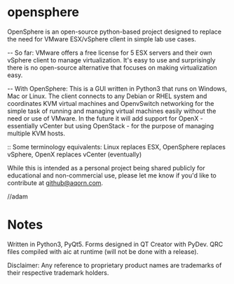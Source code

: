 # opensphere
OpenSphere is an open-source python-based project designed to replace the need for VMware ESX/vSphere cllent in simple lab use cases.

-- So far: 
VMware offers a free license for 5 ESX servers and their own vSphere client to manage virtualization. It's easy to use and surprisingly there is no open-source alternative that focuses on making virtualization easy.

-- With OpenSphere: 
This is a GUI written in Python3 that runs on Windows, Mac or Linux. The client connects to any Debian or RHEL system and coordinates KVM virtual machines and OpenvSwitch networking for the simple task of running and managing virtual machines easily without the need or use of VMware. In the future it will add support for OpenX - essentially vCenter but using OpenStack - for the purpose of managing multiple KVM hosts.

:: Some terminology equivalents:
Linux replaces ESX, 
OpenSphere replaces vSphere, 
OpenX replaces vCenter (eventually)

While this is intended as a personal project being shared publicly for educational and non-commercial use, please let me know if you'd like to contribute at github@aqorn.com.

//adam

# Notes
Written in Python3, PyQt5. Forms designed in QT Creator with PyDev. QRC files compiled with aic at runtime (will not be done with a release).

Disclaimer:
Any reference to proprietary product names are trademarks of their respective trademark holders.
